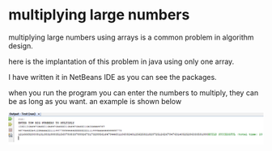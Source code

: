 # multiplying large numbers

multiplying large numbers using arrays is a common problem in algorithm design.

here is the implantation of this problem in java using only one array.

I have written it in NetBeans IDE as you can see the packages. 

when you run the program you can enter the numbers to multiply, they can be as long as
you want. an example is shown below

![Alt text](https://github.com/Hazel1994/Multiply_big_numbers/blob/master/images/M.png)

